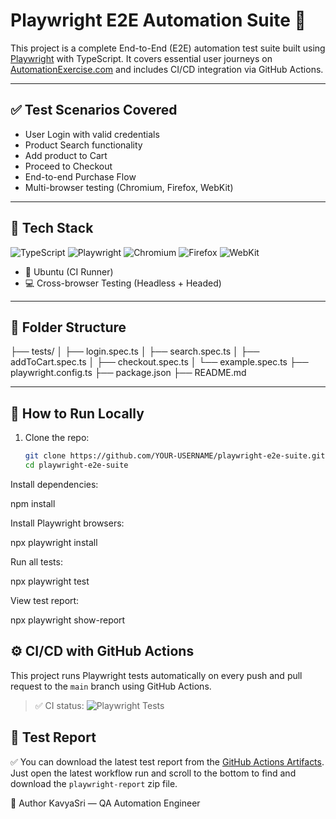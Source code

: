 # Playwright E2E Automation Suite 🚀

This project is a complete End-to-End (E2E) automation test suite built using [Playwright](https://playwright.dev/) with TypeScript. It covers essential user journeys on [AutomationExercise.com](https://automationexercise.com) and includes CI/CD integration via GitHub Actions.

---

## ✅ Test Scenarios Covered

- User Login with valid credentials  
- Product Search functionality  
- Add product to Cart  
- Proceed to Checkout  
- End-to-end Purchase Flow  
- Multi-browser testing (Chromium, Firefox, WebKit)

---

## 🧰 Tech Stack

  ![TypeScript](https://img.shields.io/badge/TypeScript-5.4-blue?logo=typescript)
![Playwright](https://img.shields.io/npm/v/playwright.svg?logo=playwright)
![Chromium](https://img.shields.io/badge/Chromium-137.0.7151.27-blue?logo=google-chrome)
![Firefox](https://img.shields.io/badge/Firefox-137.0-blue?logo=firefoxbrowser)
![WebKit](https://img.shields.io/badge/WebKit-18.4-blue?logo=safari)

- 🐧 Ubuntu (CI Runner)  
- 💻 Cross-browser Testing (Headless + Headed)

---

## 📂 Folder Structure

├── tests/
│ ├── login.spec.ts
│ ├── search.spec.ts
│ ├── addToCart.spec.ts
│ ├── checkout.spec.ts
│ └── example.spec.ts
├── playwright.config.ts
├── package.json
├── README.md


---

## 🚀 How to Run Locally

1. Clone the repo:
   ```bash
   git clone https://github.com/YOUR-USERNAME/playwright-e2e-suite.git
   cd playwright-e2e-suite
Install dependencies:

npm install

Install Playwright browsers:

npx playwright install

Run all tests:

npx playwright test

View test report:

npx playwright show-report

## ⚙️ CI/CD with GitHub Actions

This project runs Playwright tests automatically on every push and pull request to the `main` branch using GitHub Actions.

> ✅ CI status: ![Playwright Tests](https://github.com/kavyasri-singam/playwright-e2e-suite/actions/workflows/playwright.yml/badge.svg)

 
## 📘 Test Report

✅ You can download the latest test report from the [GitHub Actions Artifacts](https://github.com/kavyasri-singam/playwright-e2e-suite/actions).  
Just open the latest workflow run and scroll to the bottom to find and download the `playwright-report` zip file.


🙌 Author
KavyaSri — QA Automation Engineer
